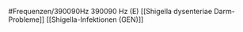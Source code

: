 #Frequenzen/390090Hz
390090 Hz (E)
[[Shigella dysenteriae Darm-Probleme]]
[[Shigella-Infektionen (GEN)]]